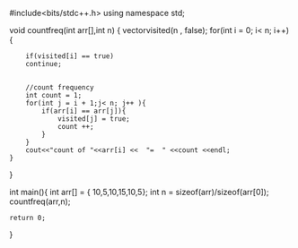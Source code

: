 #include<bits/stdc++.h>
using namespace std;

void  countfreq(int arr[],int n)
{
    vector<bool>visited(n , false);
    for(int i = 0; i< n; i++){


       
        if(visited[i] == true)
        continue;


        //count frequency
        int count = 1;
        for(int j = i + 1;j< n; j++ ){
            if(arr[i] == arr[j]){
                visited[j] = true;
                count ++;
            }
        }
        cout<<"count of "<<arr[i] <<  "=  " <<count <<endl;
    }
}

int main(){
    int arr[] = { 10,5,10,15,10,5};
    int n = sizeof(arr)/sizeof(arr[0]);
    countfreq(arr,n);

    return 0;

}

